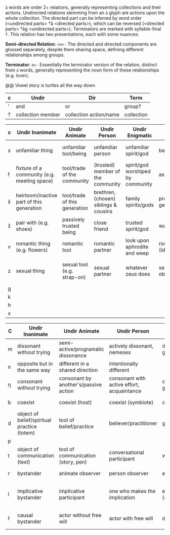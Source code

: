 `ā` words are order 2+ relations, generally representing collections and their actions. Undirected relations stemming from an `ā` glyph are actions upon the whole collection. The directed part can be inferred by word order (\<undirected parts\> \*ā \<directed parts\>), which can be reversed (\<directed parts\> \*āg \<undirected parts\>). Terminators are marked with syllable-final `f`. This relation has two presentations, each with some nuances:

**Semi-directed Relation**:
`>o>-` The directed and directed components are glossed separately, despite them sharing space, defining different relationships among groups.

**Terminator**:
`o>-` Essentially the terminator version of the relation, distinct from `á` words, generally representing the noun form of these relationships (e.g. lover).

@@ Vowel story is turtles all the way down

c | Undir | Dir | Term
-|-|-|-
' | and | or | group?
? | collection member | collection action/name | collection

c | Undir Inanimate | Undir Animate | Undir Person | Undir Enigmatic | Dir Inanimate | Dir Animate | Dir Person | Dir Enigmatic | Term
-|-|-|-|-|-|-|-|-|-
s | unfamiliar thing | unfamiliar tool/being | unfamiliar person | unfamiliar spirit/god | become familiar with | become familiar with | become familiar with | become familiar with | unfamiliar
f | fixture of a community (e.g. meeting space) | tool/trade of the community | (trusted) member of the community | spirit/god worshiped by community | aspiration? | ? | inductee | ? | community 
š | heirloom/inactive part of this generation | tool/trade of this generation | brethren, (chosen) siblings & cousins | family spirits/gods | product of a generation | enables these tools/trades | produce next generation (children) | result in these gods/spirits/practices | (chosen) family member
ž | pair with (e.g. shoes) | passively trusted being | close friend | trusted spirit/god | want to trust | want to trust | squish/want to trust | want to trust | trusted
v | romantic thing (e.g. flowers) | romantic tool | romantic partner | look upon aphrodite and weep | romantically objectify (idealize)/romanticize | likes | romantic result (shared home) | take this one up with aphrodite | romantic partner/relationship 
z | sexual thing | sexual tool (e.g. strap-on) | sexual partner | whatever zeus does | sexually objectify/sexualize | sexually desires | sexual result (pregananant, bio children) | listen if you fuck a goose i'm not responsible for what happens next | sexual partner/relationship
g | 
k | 
h | 
x | 

C | Undir Inanimate | Undir Animate | Undir Person | Undir Enigmatic | Directed | Term
-|-|-|-|-|-|-
m | dissonant without trying | semi-active/programatic dissonance | actively dissonant, nemeses | dissonant/antithetical god/spirit | | chaos/dissonant
n | opposite but in the same way | different in a shared direction | intentionally different | | |  opposite
ŋ | consonant without trying | consonant by another's/passive action | consonant with active effort, acquaintance | consonant/patron god/spirit | idealize consonance | pastel/consonant
b | coexist | coexist (host) | coexist (symbiote) | coexist (possession) | become | that which coexists
d | object of belief/spiritual practice (totem) | tool of belief/practice | believer/practitioner | god/spirit worshiper? | that which is worshiped | belief
p |  
t | object of communication (text) | tool of communication (story, pen) | conversational participant | what was discussed | conversation
r | bystander | animate observer | person observer | enigmatic observer | that which is perceived | that which can be perceived
l | implicative bystander | implicative participant | one who makes the implication | enigmatic implicator (dream logic) | that which is implied | that which is formed of implication (reason) 
ř | causal bystander | actor without free will | actor with free will | divine intervention | that which is caused | that which is causal from other things